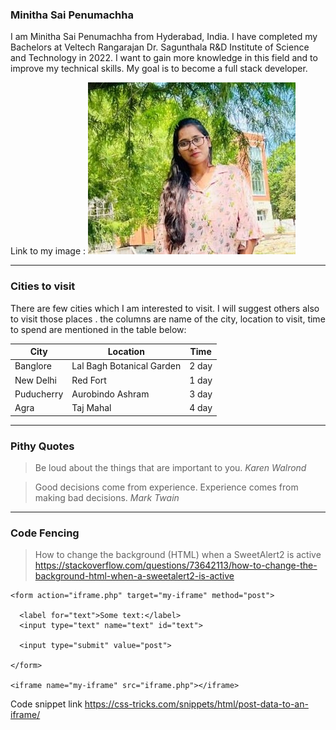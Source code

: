 ### Minitha Sai Penumachha

I am Minitha Sai Penumachha from Hyderabad, India. I have completed my Bachelors at Veltech Rangarajan Dr. Sagunthala R&D Institute of Science and Technology in 2022. I want to gain more knowledge in this field and to  improve my technical skills. My goal is to become a full stack developer. 

Link to my image : ![Myimage](Myimage.jpg)

---

### Cities to visit

There are few cities  which I am interested to visit. I will suggest others also to visit those places .  the columns are name of the city, location to visit, time to spend are mentioned in the table below:

|City | Location | Time |
| --- | --- | ---|
| Banglore | Lal Bagh Botanical Garden | 2 day |
| New Delhi | Red Fort | 1 day|
| Puducherry | Aurobindo Ashram | 3 day |
| Agra | Taj Mahal | 4 day |


---

###  Pithy Quotes

> Be loud about the things that are important to you. *Karen Walrond*

> Good decisions come from experience. Experience comes from making bad decisions. *Mark Twain*


---


### Code Fencing 

>How to change the background (HTML) when a SweetAlert2 is active <https://stackoverflow.com/questions/73642113/how-to-change-the-background-html-when-a-sweetalert2-is-active>


```
<form action="iframe.php" target="my-iframe" method="post">
			
  <label for="text">Some text:</label>
  <input type="text" name="text" id="text">
			
  <input type="submit" value="post">
			
</form>
		
<iframe name="my-iframe" src="iframe.php"></iframe>
```
Code snippet link <https://css-tricks.com/snippets/html/post-data-to-an-iframe/>



